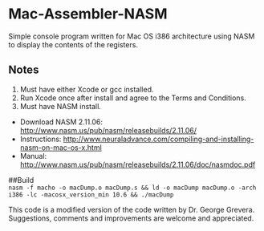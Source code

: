# Mac-Assembler-NASM
Simple console program written for Mac OS i386 architecture using NASM to display the contents of the registers.

## Notes
1. Must have either Xcode or gcc installed.
2. Run Xcode once after install and agree to the Terms and Conditions.
3. Must have NASM install.

- Download NASM 2.11.06: http://www.nasm.us/pub/nasm/releasebuilds/2.11.06/
- Instructions: http://www.neuraladvance.com/compiling-and-installing-nasm-on-mac-os-x.html
- Manual: http://www.nasm.us/pub/nasm/releasebuilds/2.11.06/doc/nasmdoc.pdf

##Build		
```nasm -f macho -o macDump.o macDump.s && ld -o macDump macDump.o -arch i386 -lc -macosx_version_min 10.6 && ./macDump```

This code is a modified version of the code written by Dr. George Grevera. Suggestions, comments and improvements are welcome and appreciated.

